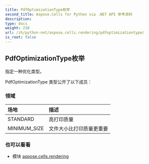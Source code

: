 ```yaml
---
title: PdfOptimizationType枚举
second_title: Aspose.Cells for Python via .NET API 参考资料
description:
type: docs
weight: 210
url: /zh/python-net/aspose.cells.rendering/pdfoptimizationtype/
is_root: false
---
```

## PdfOptimizationType枚举
指定一种优化类型。



PdfOptimizationType 类型公开了以下成员：

### 领域
|场地|描述|
| :- | :- |
| STANDARD |高打印质量|
| MINIMUM_SIZE |文件大小比打印质量更重要|



### 也可以看看
* 模块 [aspose.cells.rendering](..)
